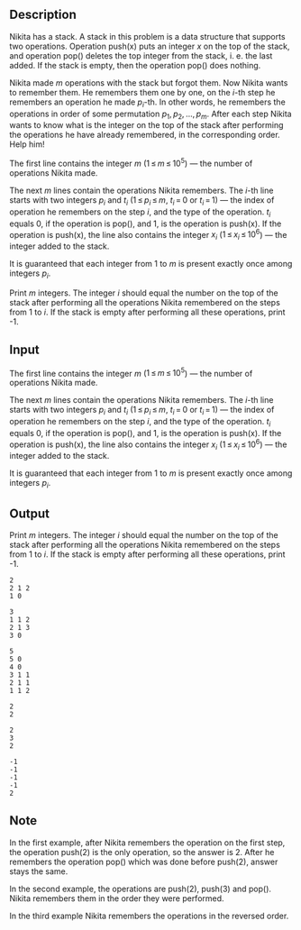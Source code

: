 ## Description

<div><p>Nikita has a stack. A stack in this problem is a data structure that supports two operations. Operation <span class="tex-font-style-tt">push(x)</span> puts an integer <span class="tex-span"><i>x</i></span> on the top of the stack, and operation <span class="tex-font-style-tt">pop()</span> deletes the top integer from the stack, i.&nbsp;e. the last added. If the stack is empty, then the operation <span class="tex-font-style-tt">pop()</span> does nothing.</p><p>Nikita made <span class="tex-span"><i>m</i></span> operations with the stack but forgot them. Now Nikita wants to remember them. He remembers them one by one, on the <span class="tex-span"><i>i</i></span>-th step he remembers an operation he made <span class="tex-span"><i>p</i><sub class="lower-index"><i>i</i></sub></span>-th. In other words, he remembers the operations in order of some permutation <span class="tex-span"><i>p</i><sub class="lower-index">1</sub>, <i>p</i><sub class="lower-index">2</sub>, ..., <i>p</i><sub class="lower-index"><i>m</i></sub></span>. After each step Nikita wants to know what is the integer on the top of the stack after performing the operations he have already remembered, in the corresponding order. Help him!</p></div><div class="input-specification"><p>The first line contains the integer <span class="tex-span"><i>m</i></span> (<span class="tex-span">1 ≤ <i>m</i> ≤ 10<sup class="upper-index">5</sup></span>)&nbsp;— the number of operations Nikita made.</p><p>The next <span class="tex-span"><i>m</i></span> lines contain the operations Nikita remembers. The <span class="tex-span"><i>i</i></span>-th line starts with two integers <span class="tex-span"><i>p</i><sub class="lower-index"><i>i</i></sub></span> and <span class="tex-span"><i>t</i><sub class="lower-index"><i>i</i></sub></span> (<span class="tex-span">1 ≤ <i>p</i><sub class="lower-index"><i>i</i></sub> ≤ <i>m</i></span>, <span class="tex-span"><i>t</i><sub class="lower-index"><i>i</i></sub> = 0</span> or <span class="tex-span"><i>t</i><sub class="lower-index"><i>i</i></sub> = 1</span>)&nbsp;— the index of operation he remembers on the step <span class="tex-span"><i>i</i></span>, and the type of the operation. <span class="tex-span"><i>t</i><sub class="lower-index"><i>i</i></sub></span> equals <span class="tex-span">0</span>, if the operation is <span class="tex-font-style-tt">pop()</span>, and <span class="tex-span">1</span>, is the operation is <span class="tex-font-style-tt">push(x)</span>. If the operation is <span class="tex-font-style-tt">push(x)</span>, the line also contains the integer <span class="tex-span"><i>x</i><sub class="lower-index"><i>i</i></sub></span> (<span class="tex-span">1 ≤ <i>x</i><sub class="lower-index"><i>i</i></sub> ≤ 10<sup class="upper-index">6</sup></span>)&nbsp;— the integer added to the stack.</p><p>It is guaranteed that each integer from <span class="tex-span">1</span> to <span class="tex-span"><i>m</i></span> is present exactly once among integers <span class="tex-span"><i>p</i><sub class="lower-index"><i>i</i></sub></span>.</p></div><div class="output-specification"><p>Print <span class="tex-span"><i>m</i></span> integers. The integer <span class="tex-span"><i>i</i></span> should equal the number on the top of the stack after performing all the operations Nikita remembered on the steps from <span class="tex-span">1</span> to <span class="tex-span"><i>i</i></span>. If the stack is empty after performing all these operations, print <span class="tex-font-style-tt">-1</span>.</p></div>

## Input

<p>The first line contains the integer <span class="tex-span"><i>m</i></span> (<span class="tex-span">1 ≤ <i>m</i> ≤ 10<sup class="upper-index">5</sup></span>)&nbsp;— the number of operations Nikita made.</p><p>The next <span class="tex-span"><i>m</i></span> lines contain the operations Nikita remembers. The <span class="tex-span"><i>i</i></span>-th line starts with two integers <span class="tex-span"><i>p</i><sub class="lower-index"><i>i</i></sub></span> and <span class="tex-span"><i>t</i><sub class="lower-index"><i>i</i></sub></span> (<span class="tex-span">1 ≤ <i>p</i><sub class="lower-index"><i>i</i></sub> ≤ <i>m</i></span>, <span class="tex-span"><i>t</i><sub class="lower-index"><i>i</i></sub> = 0</span> or <span class="tex-span"><i>t</i><sub class="lower-index"><i>i</i></sub> = 1</span>)&nbsp;— the index of operation he remembers on the step <span class="tex-span"><i>i</i></span>, and the type of the operation. <span class="tex-span"><i>t</i><sub class="lower-index"><i>i</i></sub></span> equals <span class="tex-span">0</span>, if the operation is <span class="tex-font-style-tt">pop()</span>, and <span class="tex-span">1</span>, is the operation is <span class="tex-font-style-tt">push(x)</span>. If the operation is <span class="tex-font-style-tt">push(x)</span>, the line also contains the integer <span class="tex-span"><i>x</i><sub class="lower-index"><i>i</i></sub></span> (<span class="tex-span">1 ≤ <i>x</i><sub class="lower-index"><i>i</i></sub> ≤ 10<sup class="upper-index">6</sup></span>)&nbsp;— the integer added to the stack.</p><p>It is guaranteed that each integer from <span class="tex-span">1</span> to <span class="tex-span"><i>m</i></span> is present exactly once among integers <span class="tex-span"><i>p</i><sub class="lower-index"><i>i</i></sub></span>.</p>

## Output

<p>Print <span class="tex-span"><i>m</i></span> integers. The integer <span class="tex-span"><i>i</i></span> should equal the number on the top of the stack after performing all the operations Nikita remembered on the steps from <span class="tex-span">1</span> to <span class="tex-span"><i>i</i></span>. If the stack is empty after performing all these operations, print <span class="tex-font-style-tt">-1</span>.</p>





```input1
2
2 1 2
1 0

```




```input2
3
1 1 2
2 1 3
3 0

```




```input3
5
5 0
4 0
3 1 1
2 1 1
1 1 2

```




```output1
2
2

```




```output2
2
3
2

```




```output3
-1
-1
-1
-1
2

```



## Note

<p>In the first example, after Nikita remembers the operation on the first step, the operation <span class="tex-font-style-tt">push(2)</span> is the only operation, so the answer is <span class="tex-span">2</span>. After he remembers the operation <span class="tex-font-style-tt">pop()</span> which was done before <span class="tex-font-style-tt">push(2)</span>, answer stays the same.</p><p>In the second example, the operations are <span class="tex-font-style-tt">push(2)</span>, <span class="tex-font-style-tt">push(3)</span> and <span class="tex-font-style-tt">pop()</span>. Nikita remembers them in the order they were performed.</p><p>In the third example Nikita remembers the operations in the reversed order.</p>
